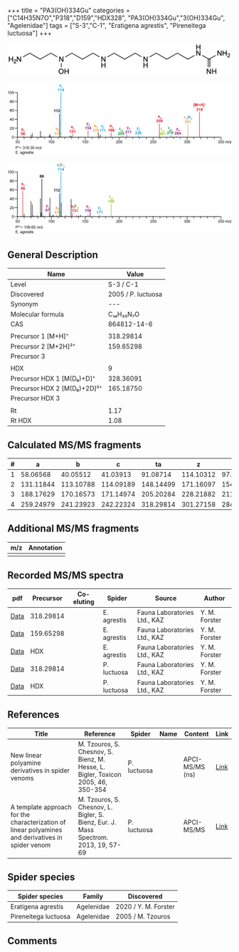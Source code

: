 +++
title = "PA3(OH)334Gu"
categories = ["C14H35N7O","P318","D159","HDX328",
"PA3(OH)334Gu","3(OH)334Gu",
"Agelenidae"]
tags = ["S-3","C-1",
"Eratigena agrestis",
"Pireneitega luctuosa"]
+++

![](/img/PA3(OH)334Gu.png)

![](/img_MSMS/318_PA3(OH)334Gu_Ea.png?classes=border)

![](/img_MSMS/318_PA3(OH)334Gu_Ea_2.png?classes=border)

## General Description

| Name                        | Value              |
|-----------------------------|--------------------|
| Level                       | S-3 / C-1          |
| Discovered                  | 2005 / P. luctuosa |
| Synonym                     | ---                |
| Molecular formula           | C₁₄H₃₅N₇O          |
| CAS                         | 864812-14-6        |
|                             |                    |
| Precursor 1 [M+H]⁺          | 318.29814          |
| Precursor 2 [M+2H]²⁺        | 159.65298          |
| Precursor 3                 |                    |
|                             |                    |
| HDX                         | 9                  |
| Precursor HDX 1 [M(D₉)+D]⁺   | 328.36091          |
| Precursor HDX 2 [M(D₉)+2D]²⁺ | 165.18750          |
| Precursor HDX 3             |                    |
|                             |                    |
| Rt                          | 1.17                   |
| Rt HDX                      | 1.08                   |

## Calculated MS/MS fragments

| # | a         | b         | c         | ta        | z         | y         | tz        |
|---|-----------|-----------|-----------|-----------|-----------|-----------|-----------|
| 1 | 58.06568  | 40.05512  | 41.03913  | 91.08714  | 114.10312 | 97.07657  | 131.12967 |
| 2 | 131.11844 | 113.10788 | 114.09189 | 148.14499 | 171.16097 | 154.13442 | 188.18752 |
| 3 | 188.17629 | 170.16573 | 171.14974 | 205.20284 | 228.21882 | 211.19227 | 261.24028 |
| 4 | 259.24979 | 241.23923 | 242.22324 | 318.29814 | 301.27158 | 284.24503 | 318.29813 |

## Additional MS/MS fragments

| m/z | Annotation |
|-----|------------|
|     |            |

## Recorded MS/MS spectra

| pdf                                               | Precursor | Co-eluting | Spider      | Source                       | Author        |
|---------------------------------------------------|-----------|------------|-------------|------------------------------|---------------|
| [Data](/pdf/E-agrestis/318_PA3(OH)334Gu_Ea.pdf)   | 318.29814 |            | E. agrestis | Fauna Laboratories Ltd., KAZ | Y. M. Forster |
| [Data](/pdf/E-agrestis/318_PA3(OH)334Gu_Ea_2.pdf) | 159.65298 |            | E. agrestis | Fauna Laboratories Ltd., KAZ | Y. M. Forster |
| [Data](/pdf/E-agrestis/318_PA3(OH)334Gu_Ea_HDX.pdf) | HDX |            | E. agrestis | Fauna Laboratories Ltd., KAZ | Y. M. Forster |
| [Data](/pdf/P-luctuosa/318_PA3(OH)334Gu_Pl.pdf) | 318.29814 |           | P. luctuosa | Fauna Laboratories Ltd., KAZ | Y. M. Forster |
| [Data](/pdf/P-luctuosa/318_PA3(OH)334Gu_Pl_HDX.pdf) | HDX |           | P. luctuosa | Fauna Laboratories Ltd., KAZ | Y. M. Forster |

## References

| Title                                                                                             | Reference                                                                           | Spider      | Name | Content         | Link                                                  |
|---------------------------------------------------------------------------------------------------|-------------------------------------------------------------------------------------|-------------|------|-----------------|-------------------------------------------------------|
| New linear polyamine derivatives in spider venoms                                                 | M. Tzouros, S. Chesnov, S. Bienz, M. Hesse, L. Bigler, Toxicon 2005, 46, 350-354    | P. luctuosa |      | APCI-MS/MS (ns) | [Link](https://doi.org/10.1016/j.toxicon.2005.04.018) |
| A template approach for the characterization of linear polyamines and derivatives in spider venom | M. Tzouros, S. Chesnov, L. Bigler, S. Bienz, Eur. J. Mass Spectrom. 2013, 19, 57-69 | P. luctuosa |      | APCI-MS/MS      | [Link](https://doi.org/10.1255/ejms.1213)             |

## Spider species

| Spider species       | Family     | Discovered        |
|----------------------|------------|-------------------|
| Eratigena agrestis | Agelenidae | 2020 / Y. M. Forster |
| Pireneitega luctuosa | Agelenidae | 2005 / M. Tzouros |

## Comments